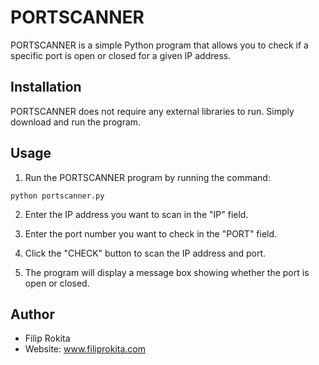 # PORTSCANNER

PORTSCANNER is a simple Python program that allows you to check if a specific port is open or closed for a given IP address.

## Installation

PORTSCANNER does not require any external libraries to run. Simply download and run the program.

## Usage

1. Run the PORTSCANNER program by running the command: 

```
python portscanner.py
```

2. Enter the IP address you want to scan in the "IP" field.

3. Enter the port number you want to check in the "PORT" field.

4. Click the "CHECK" button to scan the IP address and port.

5. The program will display a message box showing whether the port is open or closed.

## Author

- Filip Rokita
- Website: www.filiprokita.com
